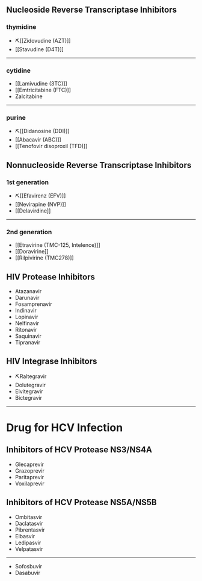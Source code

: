## Nucleoside Reverse Transcriptase Inhibitors
### thymidine
- ⛏️[[Zidovudine (AZT)]]
- [[Stavudine (D4T)]]
---
### cytidine
- [[Lamivudine (3TC)]]
- [[Emtricitabine (FTC)]]
- Zalcitabine
---
### purine
- ⛏️[[Didanosine (DDI)]]
- [[Abacavir (ABC)]]
- [[Tenofovir disoproxil (TFD)]]
## Nonnucleoside Reverse Transcriptase Inhibitors
### 1st generation
- ⛏️[[Efavirenz (EFV)]]
- [[Nevirapine (NVP)]]
- [[Delavirdine]]
---
### 2nd generation
- [[Etravirine (TMC-125, Intelence)]]
- [[Doravirine]]
- [[Rilpivirine (TMC278)]]
## HIV Protease Inhibitors
- Atazanavir
- Darunavir
- Fosamprenavir
- Indinavir
- Lopinavir
- Nelfinavir
- Ritonavir
- Saquinavir
- Tipranavir
## HIV Integrase Inhibitors
- ⛏️Raltegravir 
- Dolutegravir 
- Elvitegravir 
- Bictegravir
---
# Drug for HCV Infection
## Inhibitors of HCV Protease NS3/NS4A
- Glecaprevir 
- Grazoprevir 
- Paritaprevir 
- Voxilaprevir 
## Inhibitors of HCV Protease NS5A/NS5B
- Ombitasvir 
- Daclatasvir 
- Pibrentasvir 
- Elbasvir 
- Ledipasvir 
- Velpatasvir
---
- Sofosbuvir
- Dasabuvir 


